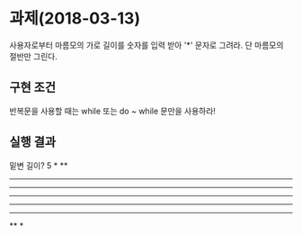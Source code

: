 # 과제(2018-03-13)
사용자로부터 마름모의 가로 길이를 숫자를 입력 받아 '*' 문자로 그려라. 단 마름모의 절반만 그린다.
 

## 구현 조건
반복문을 사용할 때는 while 또는 do ~ while 문만을 사용하라!

## 실행 결과

밑변 길이? 5
*
**
***
****
*****
****
***
**
*
``` 